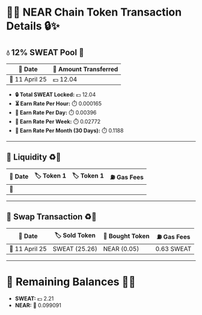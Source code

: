 # 🚀🌐 NEAR Chain Token Transaction Details 🔒✨

## 💧 12% SWEAT Pool 🌊
| 📅 Date        | 💸 Amount Transferred |
|----------------|-----------------------|
| 📆 11 April 25 | 💵 12.04             |

- **🔒 Total SWEAT Locked:** 💵 12.04  
- **⏳ Earn Rate Per Hour:** ⏱️ 0.000165  
- **📆 Earn Rate Per Day:** ⏱️ 0.00396  
- **📅 Earn Rate Per Week:** ⏱️ 0.02772  
- **📆 Earn Rate Per Month (30 Days):** ⏱️ 0.1188  

---

## 🔄 Liquidity ♻️💱
| 📅 Date        | 🏷️ Token 1 | 🏷️ Token 1   | ⛽ Gas Fees       |
|----------------|-------------|--------------|-------------------|
| 📆             |             |              |                   |

---
## 🔄 Swap Transaction ♻️💱
| 📅 Date        | 🏷️ Sold Token  | 💸 Bought Token   | ⛽ Gas Fees       |
|----------------|----------------|-------------------|------------------|
| 📆 11 April 25 | SWEAT (25.26)  | NEAR (0.05)       |  0.63 SWEAT     |


---
# 💼 Remaining Balances 💎✨
- **SWEAT:** 💵 2.21  
- **NEAR:** 💎 0.099091
